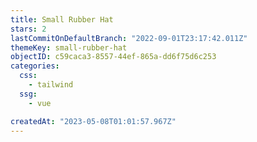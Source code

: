 ```yaml
---
title: Small Rubber Hat
stars: 2
lastCommitOnDefaultBranch: "2022-09-01T23:17:42.011Z"
themeKey: small-rubber-hat
objectID: c59caca3-8557-44ef-865a-dd6f75d6c253
categories:
  css:
    - tailwind
  ssg:
    - vue

createdAt: "2023-05-08T01:01:57.967Z"
---
```

